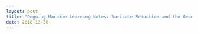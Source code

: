 ```yaml
---
layout: post
title: "Ongoing Machine Learning Notes: Variance Reduction and the Generalized Advantage Estimator"
date: 2018-12-30
---
```


